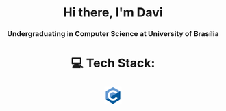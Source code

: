 
<h1 align="center">Hi there, I'm Davi</h1>
<h3 align="center">Undergraduating in Computer Science at University of Brasília</h3>


<h1 align="center"> 💻 Tech Stack:
<p align="center"> <a href="https://www.cprogramming.com/" target="_blank" rel="noreferrer"> <img src="https://raw.githubusercontent.com/devicons/devicon/master/icons/c/c-original.svg" alt="c" width="40" height="40"/> 


